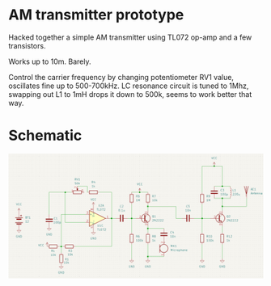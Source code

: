 # AM transmitter prototype

Hacked together a simple AM transmitter using TL072 op-amp and a few transistors.

Works up to 10m. Barely.

Control the carrier frequency by changing potentiometer RV1 value, oscillates fine up to 500-700kHz.
LC resonance circuit is tuned to 1Mhz, swapping out L1 to 1mH drops it down to 500k, seems to work better that way.

# Schematic
![Alt text](./schematic.png "a title")
